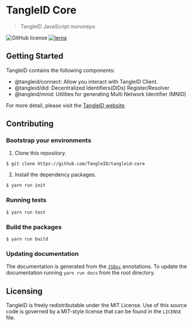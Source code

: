 # TangleID Core
> TangleID JavaScript monorepo

![GitHub license](https://img.shields.io/badge/license-MIT-blue.svg) [![lerna](https://img.shields.io/badge/maintained%20with-lerna-cc00ff.svg)](https://lernajs.io/)

## Getting Started

TangleID contains the following components:
 - @tangleid/connect: Allow you interact with TangleID Client.
 - @tangleid/did: Decentralized Identifiers(DIDs) Register/Resolver
 - @tangleid/mnid: Utilities for generating Multi Network Identifier (MNID)

For more detail, please visit the [TangleID website](https://tangleid.github.io/).

## Contributing

### Bootstrap your environments

1. Clone this repository.
```shell
$ git clone https://github.com/TangleID/tangleid-core
```

2. Install the dependency packages.
```shell
$ yarn run init
```

 ### Running tests

 ```shell
 $ yarn run test
 ```

 ### Build the packages

 ```shell
 $ yarn run build
 ```

 ### Updating documentation

 The documentation is generated from the [`JSDoc`](http://usejsdoc.org) annotations. To update the documentation running `yarn run docs` from the root directory.

## Licensing

TangleID is freely redistributable under the MIT License. Use of this source
code is governed by a MIT-style license that can be found in the `LICENSE` file.
